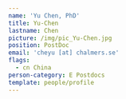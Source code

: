```yaml
---
name: 'Yu Chen, PhD'
title: Yu-Chen
lastname: Chen
picture: /img/pic_Yu-Chen.jpg
position: PostDoc
email: 'cheyu [at] chalmers.se'
flags:
  - cn China
person-category: E Postdocs
template: people/profile
---
```


